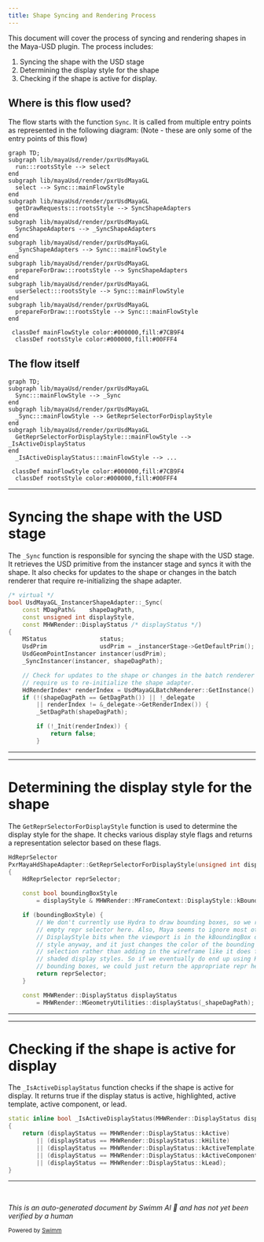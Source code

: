 ```yaml
---
title: Shape Syncing and Rendering Process
---
```


This document will cover the process of syncing and rendering shapes in the Maya-USD plugin. The process includes:

1. Syncing the shape with the USD stage
2. Determining the display style for the shape
3. Checking if the shape is active for display.

## Where is this flow used?

The flow starts with the function `Sync`. It is called from multiple entry points as represented in the following diagram: (Note - these are only some of the entry points of this flow)

```mermaid
graph TD;
subgraph lib/mayaUsd/render/pxrUsdMayaGL
  run:::rootsStyle --> select
end
subgraph lib/mayaUsd/render/pxrUsdMayaGL
  select --> Sync:::mainFlowStyle
end
subgraph lib/mayaUsd/render/pxrUsdMayaGL
  getDrawRequests:::rootsStyle --> SyncShapeAdapters
end
subgraph lib/mayaUsd/render/pxrUsdMayaGL
  SyncShapeAdapters --> _SyncShapeAdapters
end
subgraph lib/mayaUsd/render/pxrUsdMayaGL
  _SyncShapeAdapters --> Sync:::mainFlowStyle
end
subgraph lib/mayaUsd/render/pxrUsdMayaGL
  prepareForDraw:::rootsStyle --> SyncShapeAdapters
end
subgraph lib/mayaUsd/render/pxrUsdMayaGL
  userSelect:::rootsStyle --> Sync:::mainFlowStyle
end
subgraph lib/mayaUsd/render/pxrUsdMayaGL
  prepareForDraw:::rootsStyle --> Sync:::mainFlowStyle
end

 classDef mainFlowStyle color:#000000,fill:#7CB9F4
  classDef rootsStyle color:#000000,fill:#00FFF4
```

## The flow itself

```mermaid
graph TD;
subgraph lib/mayaUsd/render/pxrUsdMayaGL
  Sync:::mainFlowStyle --> _Sync
end
subgraph lib/mayaUsd/render/pxrUsdMayaGL
  _Sync:::mainFlowStyle --> GetReprSelectorForDisplayStyle
end
subgraph lib/mayaUsd/render/pxrUsdMayaGL
  GetReprSelectorForDisplayStyle:::mainFlowStyle --> _IsActiveDisplayStatus
end
  _IsActiveDisplayStatus:::mainFlowStyle --> ...

 classDef mainFlowStyle color:#000000,fill:#7CB9F4
  classDef rootsStyle color:#000000,fill:#00FFF4
```

<SwmSnippet path="/lib/mayaUsd/render/pxrUsdMayaGL/instancerShapeAdapter.cpp" line="202">

---

# Syncing the shape with the USD stage

The `_Sync` function is responsible for syncing the shape with the USD stage. It retrieves the USD primitive from the instancer stage and syncs it with the shape. It also checks for updates to the shape or changes in the batch renderer that require re-initializing the shape adapter.

```c++
/* virtual */
bool UsdMayaGL_InstancerShapeAdapter::_Sync(
    const MDagPath&    shapeDagPath,
    const unsigned int displayStyle,
    const MHWRender::DisplayStatus /* displayStatus */)
{
    MStatus               status;
    UsdPrim               usdPrim = _instancerStage->GetDefaultPrim();
    UsdGeomPointInstancer instancer(usdPrim);
    _SyncInstancer(instancer, shapeDagPath);

    // Check for updates to the shape or changes in the batch renderer that
    // require us to re-initialize the shape adapter.
    HdRenderIndex* renderIndex = UsdMayaGLBatchRenderer::GetInstance().GetRenderIndex();
    if (!(shapeDagPath == GetDagPath()) || !_delegate
        || renderIndex != &_delegate->GetRenderIndex()) {
        _SetDagPath(shapeDagPath);

        if (!_Init(renderIndex)) {
            return false;
        }
```

---

</SwmSnippet>

<SwmSnippet path="/lib/mayaUsd/render/pxrUsdMayaGL/shapeAdapter.cpp" line="195">

---

# Determining the display style for the shape

The `GetReprSelectorForDisplayStyle` function is used to determine the display style for the shape. It checks various display style flags and returns a representation selector based on these flags.

```c++
HdReprSelector
PxrMayaHdShapeAdapter::GetReprSelectorForDisplayStyle(unsigned int displayStyle) const
{
    HdReprSelector reprSelector;

    const bool boundingBoxStyle
        = displayStyle & MHWRender::MFrameContext::DisplayStyle::kBoundingBox;

    if (boundingBoxStyle) {
        // We don't currently use Hydra to draw bounding boxes, so we return an
        // empty repr selector here. Also, Maya seems to ignore most other
        // DisplayStyle bits when the viewport is in the kBoundingBox display
        // style anyway, and it just changes the color of the bounding box on
        // selection rather than adding in the wireframe like it does for
        // shaded display styles. So if we eventually do end up using Hydra for
        // bounding boxes, we could just return the appropriate repr here.
        return reprSelector;
    }

    const MHWRender::DisplayStatus displayStatus
        = MHWRender::MGeometryUtilities::displayStatus(_shapeDagPath);
```

---

</SwmSnippet>

<SwmSnippet path="/lib/mayaUsd/render/pxrUsdMayaGL/shapeAdapter.cpp" line="85">

---

# Checking if the shape is active for display

The `_IsActiveDisplayStatus` function checks if the shape is active for display. It returns true if the display status is active, highlighted, active template, active component, or lead.

```c++
static inline bool _IsActiveDisplayStatus(MHWRender::DisplayStatus displayStatus)
{
    return (displayStatus == MHWRender::DisplayStatus::kActive)
        || (displayStatus == MHWRender::DisplayStatus::kHilite)
        || (displayStatus == MHWRender::DisplayStatus::kActiveTemplate)
        || (displayStatus == MHWRender::DisplayStatus::kActiveComponent)
        || (displayStatus == MHWRender::DisplayStatus::kLead);
}
```

---

</SwmSnippet>

&nbsp;

_This is an auto-generated document by Swimm AI 🌊 and has not yet been verified by a human_

<SwmMeta version="3.0.0" repo-id="Z2l0aHViJTNBJTNBbWF5YS11c2QlM0ElM0FnaWxhZG5hdm90" repo-name="maya-usd"><sup>Powered by [Swimm](/)</sup></SwmMeta>
